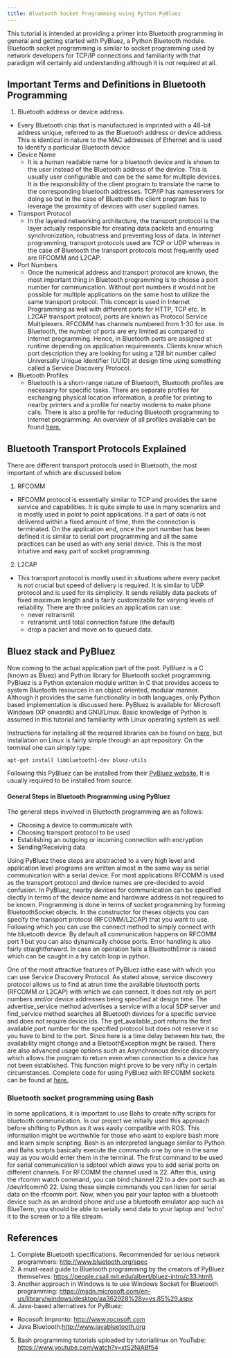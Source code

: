 ```yaml
---
title: Bluetooth Socket Programming using Python PyBluez
---
```

This tutorial is intended at providing a primer into Bluetooth programming in general and getting started with PyBluez, a Python Bluetooth module. Bluetooth socket programming is similar to socket programming used by network developers for TCP/IP connections and familiarity with that paradigm will certainly aid understanding although it is not required at all.

## Important Terms and Definitions in Bluetooth Programming
1. Bluetooth address or device address.
  - Every Bluetooth chip that is manufactured is imprinted with a 48-bit address unique, referred to as the Bluetooth address or device address. This is identical in nature to the MAC addresses of Ethernet and is used to identify a particular Bluetooth device
- Device Name
  - It is a human readable name for a bluetooth device and is shown to the user instead of the Bluetooth address of the device. This is usually user configurable and can be the same for multiple devices. It is the responsibility of the client program to translate the name to the corresponding bluetooth addresses. TCP/IP has nameservers for doing so but in the case of Bluetooth the client program has to leverage the proximity of devices with user supplied names.
- Transport Protocol
  - In the layered networking architecture, the transport protocol is the layer actually responsible for creating data packets and ensuring synchronization, robustness and preventing loss of data. In internet programming, transport protocols used are TCP or UDP whereas in the case of Bluetooth the transport protocols most frequently used are RFCOMM and L2CAP.
- Port Numbers
  - Once the numerical address and transport protocol are known, the most important thing in Bluetooth programming is to choose a port number for communication. Without port numbers it would not be possible for multiple applications on the same host to utilize the same transport protocol. This concept is used in Internet Programming as well with different ports for HTTP, TCP etc. In L2CAP transport protocol, ports are known as Protocol Service Multiplexers. RFCOMM has channels numbered from 1-30 for use. In Bluetooth, the number of ports are ery limited as compared to Internet programming. Hence, in Bluetooth ports are assigned at runtime depending on application requirements. Clients know which port description they are looking for using a 128 bit number called Universally Unique Identifier (UUID) at design time using something called a Service Discovery Protocol.
- Bluetooth Profiles
  - Bluetooth is a short-range nature of Bluetooth, Bluetooth profiles are necessary for specific tasks. There are separate profiles for exchanging physical location information, a profile for printing to nearby printers and a profile for nearby modems to make phone calls. There is also a profile for reducing Bluetooth programming to Internet programming. An overview of all profiles available can be found [here.](http://www.bluetooth.org/spec)


## Bluetooth Transport Protocols Explained
There are different transport protocols used in Bluetooth, the most important of which are discussed below
1. RFCOMM
  - RFCOMM protocol is essentially similar to TCP and provides the same service and capabilities. It is quite simple to use in many scenarios and is mostly used in point to point applications. If a part of data is not delivered within a fixed amount of time, then the connection is terminated. On the application end, once the port number has been defined it is similar to serial port programming and all the same practices can be used as with any serial device. This is the most intuitive and easy part of socket programming.
2. L2CAP
  - This transport protocol is mostly used in situations where every packet is not crucial but speed of delivery is required. It is similar to UDP protocol and is used for its simplicity. It sends reliably data packets of fixed maximum length and is fairly customizable for varying levels of reliability. There are three policies an application can use:
    - never retransmit
    - retransmit until total connection failure (the default)
    - drop a packet and move on to queued data.


## Bluez stack and PyBluez
Now coming to the actual application part of the post. PyBluez is a C (known as Bluez) and Python library for Bluetooth socket programming. PyBluez is a Python extension module written in C that provides access to system Bluetooth resources in an object oriented, modular manner. Although it provides the same functionality in both languages, only Python based implementation is discussed here. PyBluez is available for Microsoft Windows (XP onwards) and GNU/Linux. Basic knowledge of Python is assumed in this tutorial and familiarity with Linux operating system as well.

Instructions for installing all the required libraries can be found on [here](htp://www.bluez.org), but installation on Linux is fairly simple through an apt repository. On the terminal one can simply type:

``apt-get install libbluetooth1-dev bluez-utils``

Following this PyBluez can be installed from their [PyBluez website.](http://org.csail.mit.edu/pybluez)
It is usually required to be installed from source.

#### General Steps in Bluetooth Programming using PyBluez
The general steps involved in Bluetooth programming are as follows:
- Choosing a device to communicate with
- Choosing transport protocol to be used
- Establishing an outgoing or incoming connection with encryption
- Sending/Receiving data

Using PyBluez these steps are abstracted to a very high level and application level programs are written almost in the same way as serial communication with a serial device. For most applications RFCOMM is used as the transport protocol and device names are pre-decided to avoid confusion.
In PyBluez, nearby devices for communication can be specified diectly in terms of the device name and hardware address is not required to be known.
Programming is done in terms of socket programming by forming BluetoothSocket objects. In the constructor for theses objects you can specify the transport protocol (RFCOMM/L2CAP) that you want to use. Following which you can use the connect method to simply connect with hte bluetooth device. By default all communication happens on RFCOMM port 1 but you can also dynamically choose ports. Error handling is also fairly straightforward. In case an operation fails a BluetoothError is raised which can be caught in a try catch loop in python.

One of the most attractive features of PyBluez isthe ease with which you can use Service Discovery Protocol. As stated above, service discovery protocol allows us to find at atrun time the available bluetooth ports (RFCOMM or L2CAP) with which we can connect. It does not rely on port numbers and/or device addresses being specified at design time. The advertise_service method advertises a service with a local SDP server and find_service method searches all Bluetooth devices for a specific service and does not require device ids. The get_available_port returns the first available port number for the specified protocol but does not reserve it so you have to bind to the port. Since here is a time delay between hte two, the availability might change and a BletoothException might be raised.
There are also advanced usage options such as Asynchronous device discovery which allows the program to return even when connection to a device has not been established. This function might prove to be very nifty in certain circumstances. Complete code for using PyBluez with RFCOMM sockets can be found at [here.](https://people.csail.mit.edu/albert/bluez-intro/x502.html)

### Bluetooth socket programming using Bash
In some applications, it is important to use Bahs to create nifty scripts for bluetooth communication. In our project we initially used this approach before shifting to Python as it was easily compatible with ROS. This information might be worthwhile for those who want to explore bash more and learn simple scripting.
Bash is an interpreted language similar to Python and Bahs scripts basically execute the commands one by one in the same way as you would enter them in the terminal. The first command to be used for serial communication is sdptool which alows you to add serial ports on different channels. For RFCOMM the channel used is 22. After this, using the rfcomm watch command, you can bind channel 22 to a dev port such as /dev/rfcomm0 22.
Using these simple commands you can listen for serial data on the rfcomm port. Now, when you pair your laptop with a bluetooth device such as an android phone and use a bluetooth emulator app such as BlueTerm, you should be able to serially send data to your laptop and 'echo' it to the screen or to a file stream.



## References
1. Complete Bluetooth specifications. Recommended for serious network programmers: http://www.bluetooth.org/spec
2. A must-read guide to Bluetooth programming by the creators of PyBluez themselves: https://people.csail.mit.edu/albert/bluez-intro/c33.html\
3. Another approach in Windows is to use Windows Socket for Bluetooth programming: https://msdn.microsoft.com/en-us/library/windows/desktop/aa362928%28v=vs.85%29.aspx
4. Java-based alternatives for PyBluez:
  - Rocosoft Impronto: http://www.rocosoft.com
  - Java Bluetooth:http://www.javabluetooth.org
5. Bash programming tutorials uploaded by tutoriallinux on YouTube:
https://www.youtube.com/watch?v=xtS2NiABf54
